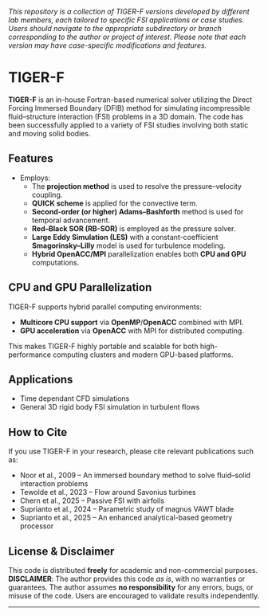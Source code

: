 *This repository is a collection of TIGER-F versions developed by different lab members, each tailored to specific FSI applications or case studies. Users should navigate to the appropriate subdirectory or branch corresponding to the author or project of interest. Please note that each version may have case-specific modifications and features.*

# TIGER-F

**TIGER-F** is an in-house Fortran-based numerical solver utilizing the Direct Forcing Immersed Boundary (DFIB) method for simulating incompressible fluid–structure interaction (FSI) problems in a 3D domain. The code has been successfully applied to a variety of FSI studies involving both static and moving solid bodies.

## Features

- Employs:
    - The **projection method** is used to resolve the pressure–velocity coupling.
    - **QUICK scheme** is applied for the convective term.
    - **Second-order (or higher) Adams–Bashforth** method is used for temporal advancement.
    - **Red–Black SOR (RB-SOR)** is employed as the pressure solver.
    - **Large Eddy Simulation (LES)** with a constant-coefficient **Smagorinsky–Lilly** model is used for turbulence modeling.
    - **Hybrid OpenACC/MPI** parallelization enables both **CPU and GPU** computations.

## CPU and GPU Parallelization

TIGER-F supports hybrid parallel computing environments:
- **Multicore CPU support** via **OpenMP**/**OpenACC** combined with MPI.
- **GPU acceleration** via **OpenACC** with MPI for distributed computing.

This makes TIGER-F highly portable and scalable for both high-performance computing clusters and modern GPU-based platforms.


## Applications

- Time dependant CFD simulations
- General 3D rigid body FSI simulation in turbulent flows

## How to Cite

If you use TIGER-F in your research, please cite relevant publications such as:

- Noor et al., 2009 – An immersed boundary method to solve fluid–solid interaction problems
- Tewolde et al., 2023 – Flow around Savonius turbines
- Chern et al., 2025 – Passive FSI with airfoils
- Suprianto et al., 2024 – Parametric study of magnus VAWT blade
- Suprianto et al., 2025 – An enhanced analytical-based geometry processor

## License & Disclaimer

This code is distributed **freely** for academic and non-commercial purposes.  
**DISCLAIMER**: The author provides this code *as is*, with no warranties or guarantees. The author assumes **no responsibility** for any errors, bugs, or misuse of the code. Users are encouraged to validate results independently.

---

